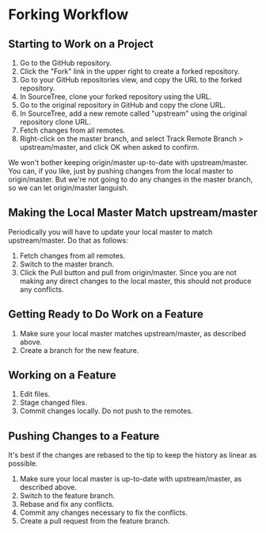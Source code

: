# Forking Workflow

## Starting to Work on a Project

1. Go to the GitHub repository.
1. Click the "Fork" link in the upper right to create a forked repository.
1. Go to your GitHub repositories view, and copy the URL to the forked repository.
1. In SourceTree, clone your forked repository using the URL.
1. Go to the original repository in GitHub and copy the clone URL.
1. In SourceTree, add a new remote called "upstream" using the original repository
  clone URL.
1. Fetch changes from all remotes.
1. Right-click on the master branch, and select Track Remote Branch > upstream/master, and click OK when asked to confirm.

We won't bother keeping origin/master up-to-date with upstream/master. You can, if you like, just by pushing changes from the local master to origin/master. But we're not going to do any changes in the master branch, so we can let origin/master languish.

## Making the Local Master Match upstream/master

Periodically you will have to update your local master to match upstream/master. Do that as follows:

1. Fetch changes from all remotes.
2. Switch to the master branch.
3. Click the Pull button and pull from origin/master. Since you are not making any direct changes to the local master, this should not produce any conflicts.

## Getting Ready to Do Work on a Feature

1. Make sure your local master matches upstream/master, as described above.
5. Create a branch for the new feature.

## Working on a Feature

1. Edit files.
2. Stage changed files.
3. Commit changes locally. Do not push to the remotes.

## Pushing Changes to a Feature

It's best if the changes are rebased to the tip to keep the history as linear as possible.

1. Make sure your local master is up-to-date with upstream/master, as described above.
1. Switch to the feature branch.
1. Rebase and fix any conflicts.
1. Commit any changes necessary to fix the conflicts.
1. Create a pull request from the feature branch.
